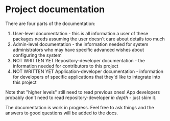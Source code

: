 # Project documentation

There are four parts of the documentation:

1. User-level documentation - this is all information a user of these packages needs assuming the user doesn't care about details too much
2. Admin-level documentation - the information needed for system administrators who may have specific advanced wishes about configuring the system
3. NOT WRITTEN YET Repository-developer documentation - the information needed for contributors to this project
4. NOT WRITTEN YET Application-developer documentation - information for developers of specific applications that they'd like to integrate into this project

Note that "higher levels" still need to read previous ones! App developers probably don't need to read repository-developer *in depth* - just skim it.

The documentation is work in progress. Feel free to ask things and the answers to good questions will be added to the docs.
